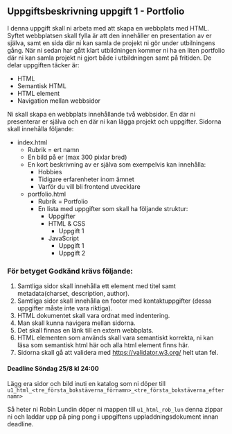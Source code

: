 
## Uppgiftsbeskrivning uppgift 1 - Portfolio

I denna uppgift skall ni arbeta med att skapa en webbplats med HTML. Syftet webbplatsen skall fylla är att den innehåller en presentation av er själva, samt en sida där ni kan samla de projekt ni gör under utbilningens gång. När ni sedan har gått klart utbildningen kommer ni ha en liten portfolio där ni kan samla projekt ni gjort både i utbildningen samt på fritiden.
De delar uppgiften täcker är:

* HTML
* Semantisk HTML
* HTML element
* Navigation mellan webbsidor

Ni skall skapa en webbplats innehållande två webbsidor. En där ni presenterar er själva och en där ni kan lägga projekt och uppgifter.
Sidorna skall innehålla följande:

* index.html
   * Rubrik = ert namn
   * En bild på er (max 300 pixlar bred)
   * En kort beskrivning av er själva som exempelvis kan innehålla:
      * Hobbies
      * Tidigare erfarenheter inom ämnet
      * Varför du vill bli frontend utvecklare
   * portfolio.html
      * Rubrik = Portfolio
      * En lista med uppgifter som skall ha följande struktur:
         * Uppgifter
         * HTML & CSS
            * Uppgift 1
         * JavaScript
            * Uppgift 1
            * Uppgift 2

### För betyget Godkänd krävs följande:

1. Samtliga sidor skall innehålla ett <head> element med titel samt metadata(charset, description, author).
1. Samtliga sidor skall innehålla en footer med kontaktuppgifter (dessa uppgifter måste inte vara riktiga).
1. HTML dokumentet skall vara ordnat med indentering.
1. Man skall kunna navigera mellan sidorna.
1. Det skall finnas en länk till en extern webbplats.
1. HTML elementen som används skall vara semantiskt korrekta, ni kan läsa som semantisk html här och alla html element finns här.
1. Sidorna skall gå att validera med https://validator.w3.org/ helt utan fel.

#### Deadline Söndag 25/8 kl 24:00

Lägg era sidor och bild inuti en katalog som ni döper till ```u1_html_<tre_första_bokstäverna_förnamn>_<tre_första_bokstäverna_efternamn>```

Så heter ni Robin Lundin döper ni mappen till ```u1_html_rob_lun``` denna zippar ni och laddar upp på ping pong i uppgiftens uppladdningsdokument innan deadline.

